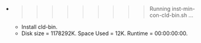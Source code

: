 * >>>>>>>>> Running inst-min-con-cld-bin.sh ...
  * Install cld-bin.
  * Disk size = 1178292K. Space Used = 12K. Runtime = 00:00:00:00.
